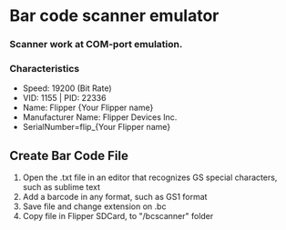 # Bar code scanner emulator
### Scanner work at COM-port emulation.
### Characteristics
* Speed: 19200 (Bit Rate)
* VID: 1155 | PID: 22336
* Name: Flipper {Your Flipper name}
* Manufacturer Name: Flipper Devices Inc.
* SerialNumber=flip_{Your Flipper name}

## Create Bar Code File
1. Open the .txt file in an editor that recognizes GS special characters, such as sublime text
2. Add a barcode in any format, such as GS1 format
3. Save file and change extension on .bc
4. Copy file in Flipper SDCard, to "/bcscanner" folder
